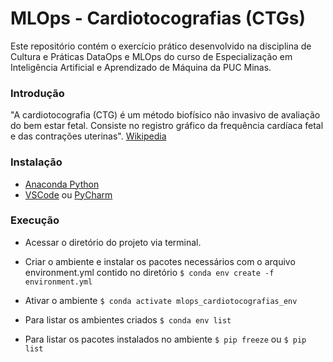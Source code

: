 # MLOps - Cardiotocografias (CTGs)
Este repositório contém o exercício prático desenvolvido na disciplina de Cultura e Práticas DataOps e MLOps do curso de Especialização em Inteligência Artificial e Aprendizado de Máquina da PUC Minas.

### Introdução

"A cardiotocografia (CTG) é um método biofísico não invasivo de avaliação do bem estar fetal. Consiste no registro gráfico da frequência cardíaca fetal e das contrações uterinas". [Wikipedia](https://pt.wikipedia.org/wiki/Cardiotocografia)


### Instalação

- [Anaconda Python](https://www.anaconda.com/)
- [VSCode](https://code.visualstudio.com/) ou [PyCharm](https://www.jetbrains.com/pt-br/pycharm/)

### Execução

- Acessar o diretório do projeto via terminal.
  
- Criar o ambiente e instalar os pacotes necessários com o arquivo environment.yml contido no diretório ```$ conda env create -f environment.yml```
- Ativar o ambiente ```$ conda activate mlops_cardiotocografias_env```
- Para listar os ambientes criados ```$ conda env list```
- Para listar os pacotes instalados no ambiente ```$ pip freeze``` ou ```$ pip list```
